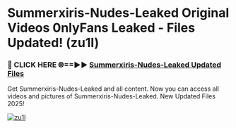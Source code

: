 # Summerxiris-Nudes-Leaked Original Videos 0nlyFans Leaked - Files Updated! (zu1l)

<h3>🔴 CLICK HERE 🌐==►► <a href="https://tinyurl.com/4mcuefdz" rel="nofollow">Summerxiris-Nudes-Leaked Updated Files</a></h3>

Get Summerxiris-Nudes-Leaked and all content. Now you can access all videos and pictures of Summerxiris-Nudes-Leaked. New Updated Files 2025!

[![zu1l](https://i.imgur.com/StAQSOY.gif)](https://tinyurl.com/4mcuefdz)
